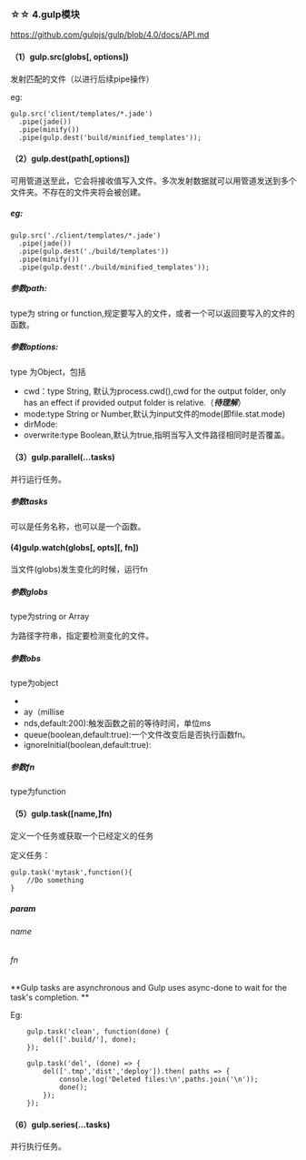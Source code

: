 ### ☆☆ 4.gulp模块
<https://github.com/gulpjs/gulp/blob/4.0/docs/API.md>

#### （1）gulp.src(globs[, options])
发射匹配的文件（以进行后续pipe操作）

eg:

	gulp.src('client/templates/*.jade')
	  .pipe(jade())
	  .pipe(minify())
	  .pipe(gulp.dest('build/minified_templates'));

#### （2）gulp.dest(path[,options])
可用管道送至此，它会将接收值写入文件。多次发射数据就可以用管道发送到多个文件夹。不存在的文件夹将会被创建。

##### eg:
	
	gulp.src('./client/templates/*.jade')
	  .pipe(jade())
	  .pipe(gulp.dest('./build/templates'))
	  .pipe(minify())
	  .pipe(gulp.dest('./build/minified_templates'));

##### 参数path:

  type为 string or function,规定要写入的文件，或者一个可以返回要写入的文件的函数。

##### 参数options:
   type 为Object，包括

- cwd：type String, 默认为process.cwd(),cwd for the output folder, only has an effect if provided output folder is relative.（***待理解***）
- mode:type String or Number,默认为input文件的mode(即file.stat.mode)
- dirMode:
- overwrite:type Boolean,默认为true,指明当写入文件路径相同时是否覆盖。

#### （3）gulp.parallel(...tasks)
并行运行任务。

##### 参数tasks
可以是任务名称，也可以是一个函数。

#### (4)gulp.watch(globs[, opts][, fn])
当文件(globs)发生变化的时候，运行fn

##### 参数globs
type为string or Array

为路径字符串，指定要检测变化的文件。

##### 参数obs
 type为object

- 
- ay（millise
- nds,default:200):触发函数之前的等待时间，单位ms
- queue(boolean,default:true):一个文件改变后是否执行函数fn。
- ignoreInitial(boolean,default:true):

##### 参数fn

type为function


#### （5）gulp.task([name,]fn)
定义一个任务或获取一个已经定义的任务

定义任务：

	gulp.task('mytask',function(){
		//Do something
	}

##### param
###### name

###### fn 
**Gulp tasks are asynchronous and Gulp uses async-done to wait for the task's completion. **

Eg:

```
	gulp.task('clean', function(done) {
		del(['.build/'], done);
	});
```

```
	gulp.task('del', (done) => {
		del(['.tmp','dist','deploy']).then( paths => {
			console.log('Deleted files:\n',paths.join('\n'));
			done();
		});
	});
```

#### （6）gulp.series(...tasks)
并行执行任务。